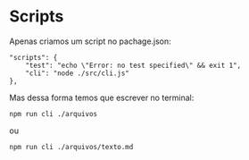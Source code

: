 # Scripts

Apenas criamos um script no pachage.json:

    "scripts": {
        "test": "echo \"Error: no test specified\" && exit 1",
        "cli": "node ./src/cli.js"
    },

Mas dessa forma temos que escrever no terminal:

    npm run cli ./arquivos

ou

    npm run cli ./arquivos/texto.md
